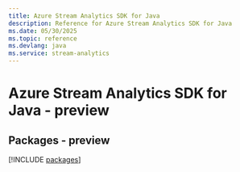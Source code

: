```yaml
---
title: Azure Stream Analytics SDK for Java
description: Reference for Azure Stream Analytics SDK for Java
ms.date: 05/30/2025
ms.topic: reference
ms.devlang: java
ms.service: stream-analytics
---
```

# Azure Stream Analytics SDK for Java - preview
## Packages - preview
[!INCLUDE [packages](stream-analytics-index.md)]